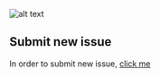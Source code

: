 ![alt text][logo]

[logo]:https://github.com/RisingTechOSS/android/blob/fourteen/risingOS_banner.jpg "risingOS Android"

## Submit new issue ##
In order to submit new issue, [click me](https://github.com/RisingTechOSS/issue_tracker/issues/new/choose)
